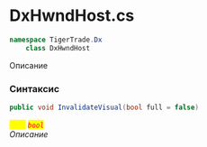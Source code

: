 
# DxHwndHost.cs
```csharp
namespace TigerTrade.Dx  
    class DxHwndHost
```

Описание

### Синтаксис
```csharp
public void InvalidateVisual(bool full = false)
```

<mark style="color:yellow;">`full`</mark> <mark style="color:red;">*`bool`*</mark>  
 *Описание*  
  

                    
                    